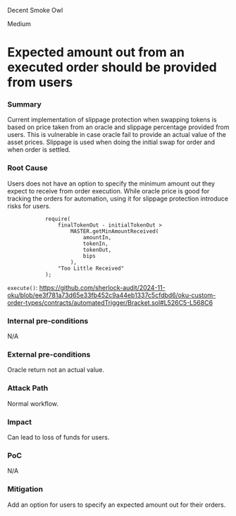 Decent Smoke Owl

Medium

# Expected amount out from an executed order should be provided from users

### Summary

Current implementation of slippage protection when swapping tokens is based on price taken from an oracle and slippage percentage provided from users. This is vulnerable in case oracle fail to provide an actual value of the asset prices. Slippage is used when doing the initial swap for order and when order is settled.
### Root Cause

Users does not have an option to specify the minimum amount out they expect to receive from order execution.
While oracle price is good for tracking the orders for automation, using it for slippage protection introduce risks for users.
```solidity
            require(
                finalTokenOut - initialTokenOut >
                    MASTER.getMinAmountReceived(
                        amountIn,
                        tokenIn,
                        tokenOut,
                        bips
                    ),
                "Too Little Received"
            );
```

`execute()`: https://github.com/sherlock-audit/2024-11-oku/blob/ee3f781a73d65e33fb452c9a44eb1337c5cfdbd6/oku-custom-order-types/contracts/automatedTrigger/Bracket.sol#L526C5-L568C6
### Internal pre-conditions

N/A
### External pre-conditions

Oracle return not an actual value.
### Attack Path

Normal workflow.
### Impact

Can lead to loss of funds for users.
### PoC

N/A
### Mitigation

Add an option for users to specify an expected amount out for their orders.